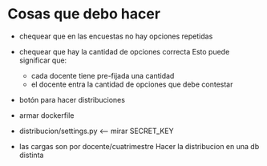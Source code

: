 Cosas que debo hacer
====================

* chequear que en las encuestas no hay opciones repetidas
* chequear que hay la cantidad de opciones correcta
  Esto puede significar que:
    - cada docente tiene pre-fijada una cantidad
    - el docente entra la cantidad de opciones que debe contestar

* botón para hacer distribuciones
* armar dockerfile
* distribucion/settings.py <-- mirar SECRET_KEY
* las cargas son por docente/cuatrimestre
  Hacer la distribucion en una db distinta
